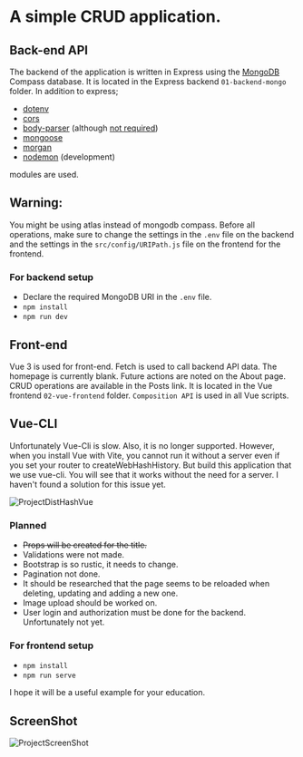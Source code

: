 # A simple CRUD application.
## Back-end API
The backend of the application is written in Express using the [MongoDB](https://www.mongodb.com/) Compass database. It is located in the Express backend `01-backend-mongo` folder. 
In addition to express;
* [dotenv](https://www.npmjs.com/package/dotenv)
* [cors](https://www.npmjs.com/package/cors)
* [body-parser](https://www.npmjs.com/package/body-parser) (although [not required](https://expressjs.com/en/resources/middleware/body-parser.html))
* [mongoose](https://www.npmjs.com/package/mongoose)
* [morgan](https://www.npmjs.com/package/morgan)
* [nodemon](https://www.npmjs.com/package/nodemon) (development)

modules are used.

## Warning:
You might be using atlas instead of mongodb compass. Before all operations, make sure to change the settings in the `.env` file on the backend and the settings in the `src/config/URIPath.js` file on the frontend for the frontend.

### For backend setup
* Declare the required MongoDB URI in the `.env` file.
* `npm install`
* `npm run dev`

## Front-end
Vue 3 is used for front-end. Fetch is used to call backend API data. The homepage is currently blank. Future actions are noted on the About page. CRUD operations are available in the Posts link.  It is located in the Vue frontend `02-vue-frontend` folder. `Composition API` is used in all Vue scripts.

## Vue-CLI
Unfortunately Vue-Cli is slow. Also, it is no longer supported. However, when you install Vue with Vite, you cannot run it without a server even if you set your router to createWebHashHistory. But build this application that we use vue-cli. You will see that it works without the need for a server. I haven't found a solution for this issue yet.

![ProjectDistHashVue](https://user-images.githubusercontent.com/34094261/172048203-fc3bfdb3-9e45-4a1f-aacc-5c1b76a4f985.png)


### Planned
 - <s>Props will be created for the title.</s>
 - Validations were not made.
 - Bootstrap is so rustic, it needs to change.
 - Pagination not done.
 - It should be researched that the page seems to be reloaded when deleting, updating and adding a new one.
 - Image upload should be worked on.
 - User login and authorization must be done for the backend. Unfortunately not yet.

### For frontend setup
* `npm install`
* `npm run serve`

I hope it will be a useful example for your education.

## ScreenShot
![ProjectScreenShot](https://user-images.githubusercontent.com/34094261/172047357-3d03ba1a-4ea6-4cd8-9f7e-74ee58130131.png)
